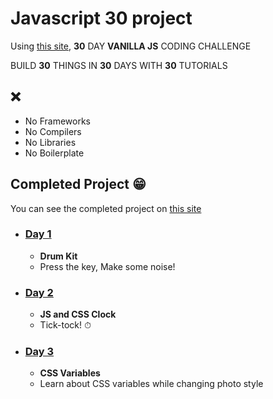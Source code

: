 # Javascript 30 project

Using [this site](https://javascript30.com/), **30** DAY **VANILLA JS** CODING CHALLENGE

BUILD **30** THINGS IN **30** DAYS WITH **30** TUTORIALS

## ❌
- No Frameworks 
- No Compilers
- No Libraries
- No Boilerplate

## Completed Project 😁
You can see the completed project on [this site](https://2ssue.github.io/javascript-30/)
- ### <a href="https://2ssue.github.io/javascript-30/01 - JavaScript Drum Kit/index-START.html">Day 1</a>
  - **Drum Kit**
  - Press the key, Make some noise!
- ### <a href="https://2ssue.github.io/javascript-30/02 - JS and CSS Clock/index-START.html">Day 2</a>
  - **JS and CSS Clock**
  - Tick-tock! ⏱
- ### <a href="https://2ssue.github.io/javascript-30/03 - CSS Variables/index-START.html">Day 3</a>
  - **CSS Variables**
  - Learn about CSS variables while changing photo style